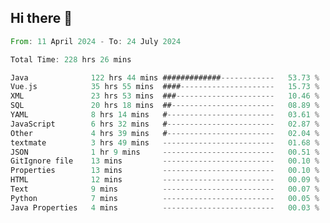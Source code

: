 ## Hi there 👋
<!--START_SECTION:waka-->

```rust
From: 11 April 2024 - To: 24 July 2024

Total Time: 228 hrs 26 mins

Java              122 hrs 44 mins #############------------   53.73 %
Vue.js            35 hrs 55 mins  ####---------------------   15.73 %
XML               23 hrs 53 mins  ###----------------------   10.46 %
SQL               20 hrs 18 mins  ##-----------------------   08.89 %
YAML              8 hrs 14 mins   #------------------------   03.61 %
JavaScript        6 hrs 32 mins   #------------------------   02.87 %
Other             4 hrs 39 mins   #------------------------   02.04 %
textmate          3 hrs 49 mins   -------------------------   01.68 %
JSON              1 hr 9 mins     -------------------------   00.51 %
GitIgnore file    13 mins         -------------------------   00.10 %
Properties        13 mins         -------------------------   00.10 %
HTML              12 mins         -------------------------   00.09 %
Text              9 mins          -------------------------   00.07 %
Python            7 mins          -------------------------   00.05 %
Java Properties   4 mins          -------------------------   00.03 %
```

<!--END_SECTION:waka-->
<!--
**lianggeshanhetao/lianggeshanhetao** is a ✨ _special_ ✨ repository because its `README.md` (this file) appears on your GitHub profile.

Here are some ideas to get you started:

- 🔭 I’m currently working on ...
- 🌱 I’m currently learning ...
- 👯 I’m looking to collaborate on ...
- 🤔 I’m looking for help with ...
- 💬 Ask me about ...
- 📫 How to reach me: ...
- 😄 Pronouns: ...
- ⚡ Fun fact: ...
-->
